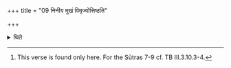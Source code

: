 +++
title = "09 निनीय मुखं विमृज्योत्तिष्ठति"

+++

<details><summary>थिते</summary>

9. Having poured the water, having wiped the face, she stands up with puṣṭimatī paṣumatī....[^1]  

[^1]: This verse is found only here. For the Sūtras 7-9 cf. TB III.3.10.3-4.
</details>
